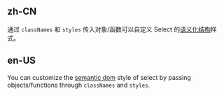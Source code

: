 ## zh-CN

通过 `classNames` 和 `styles` 传入对象/函数可以自定义 Select 的[语义化结构](#semantic-dom)样式。

## en-US

You can customize the [semantic dom](#semantic-dom) style of select by passing objects/functions through `classNames` and `styles`.
